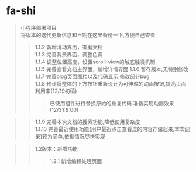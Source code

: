 # fa-shi
>小程序部署项目  
>将版本的迭代更新信息和日期在这里备份一下,方便自己查看  
>>1.1.2 新增滑动界面，查看文档  
>>1.1.3 完善背景界面，调整色调  
>>1.1.4 调整位置高度，设置scroll-view的触底触发机制  
>>1.1.5 完善查看文档主界面，新增详情界面
>>1.1.6 暂存版本,无特别修改  
>>1.1.7 完善blog页面图片以及代码显示,修改部分bug  
>>1.1.8 预计将整体的下方按钮重新设计为可伸缩的动画按钮,提高页面利用率(12/19初稿)  
>>>已使用组件进行替换原始的重复代码
>>>准备实现动画效果(12/31:9:00)


>>1.1.9 完善本次文档的搜索功能,降低使用复杂度  
>>1.1.10 完善最近使用功能(用户最近点击查看过的内容存储起来,本次记录)较为简单,依据情况尽快实现  

>>1.2版本：新增功能
>>>1.2.1 新增编程处理页面